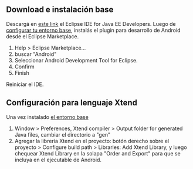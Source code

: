 Download e instalación base
---------------------------

Descargá en [este link](http://www.eclipse.org/downloads/) el Eclipse IDE for Java EE Developers. Luego de [configurar tu entorno base](http://uqbar-wiki.org/index.php?title=Preparacion_de_un_entorno_de_desarrollo_Java), instalás el plugin para desarrollo de Android desde el Eclipse Marketplace.

1.  Help &gt; Eclipse Marketplace...
2.  buscar "Android"
3.  Seleccionar Android Development Tool for Eclipse.
4.  Confirm
5.  Finish

Reiniciar el IDE.

Configuración para lenguaje Xtend
---------------------------------

Una vez instalado [el entorno base](preparacion-de-un-entorno-de-desarrollo-xtend.html)

1.  Window &gt; Preferences, Xtend compiler &gt; Output folder for generated Java files, cambiar el directorio a "gen"
2.  Agregar la librería Xtend en el proyecto: botón derecho sobre el proyecto &gt; Configure build path &gt; Libraries: Add Xtend Library, y luego chequear Xtend Library en la solapa "Order and Export" para que se incluya en el ejecutable de Android.

